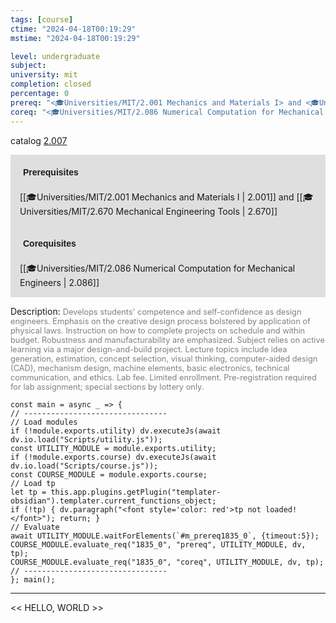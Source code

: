```yaml
---
tags: [course]
ctime: "2024-04-18T00:19:29"
mstime: "2024-04-18T00:19:29"

level: undergraduate
subject: 
university: mit
completion: closed
percentage: 0
prereq: "<🎓Universities/MIT/2.001 Mechanics and Materials I> and <🎓Universities/MIT/2.670 Mechanical Engineering Tools>"
coreq: "<🎓Universities/MIT/2.086 Numerical Computation for Mechanical Engineers>"
---
```


catalog [2.007](http://student.mit.edu/catalog/m2a.html#2.007)

<span style="display: block; padding: 15px; background-color: rgb(100, 100, 100, 0.2);"><font id="m_prereq1835_0" style="display: block; font-family: Arial, sans-serif; font-weight: bold; padding: 5px">Prerequisites</font><br><span id="prereq1835_0">[[🎓Universities/MIT/2.001 Mechanics and Materials I | 2.001]] and [[🎓Universities/MIT/2.670 Mechanical Engineering Tools | 2.670]]</span></span>
<span style="display: block; padding: 15px; background-color: rgb(100, 100, 100, 0.2);"><font id="m_coreq1835_0" style="display: block; font-family: Arial, sans-serif; font-weight: bold; padding: 5px">Corequisites</font><br><span id="coreq1835_0">[[🎓Universities/MIT/2.086 Numerical Computation for Mechanical Engineers | 2.086]]</span></span>

<font style="">Description:</font>
<font style="color: grey; font-size: 0.8rem;">Develops students' competence and self-confidence as design engineers. Emphasis on the creative design process bolstered by application of physical laws. Instruction on how to complete projects on schedule and within budget. Robustness and manufacturability are emphasized. Subject relies on active learning via a major design-and-build project. Lecture topics include idea generation, estimation, concept selection, visual thinking, computer-aided design (CAD), mechanism design, machine elements, basic electronics, technical communication, and ethics. Lab fee. Limited enrollment. Pre-registration required for lab assignment; special sections by lottery only.</font>

```dataviewjs
const main = async _ => {
// --------------------------------
// Load modules
if (!module.exports.utility) dv.executeJs(await dv.io.load("Scripts/utility.js"));
const UTILITY_MODULE = module.exports.utility;
if (!module.exports.course) dv.executeJs(await dv.io.load("Scripts/course.js"));
const COURSE_MODULE = module.exports.course;
// Load tp
let tp = this.app.plugins.getPlugin("templater-obsidian").templater.current_functions_object;
if (!tp) { dv.paragraph("<font style='color: red'>tp not loaded!</font>"); return; }
// Evaluate
await UTILITY_MODULE.waitForElements(`#m_prereq1835_0`, {timeout:5});
COURSE_MODULE.evaluate_req("1835_0", "prereq", UTILITY_MODULE, dv, tp);
COURSE_MODULE.evaluate_req("1835_0", "coreq", UTILITY_MODULE, dv, tp);
// --------------------------------
}; main();
```

---

<< HELLO, WORLD >>
